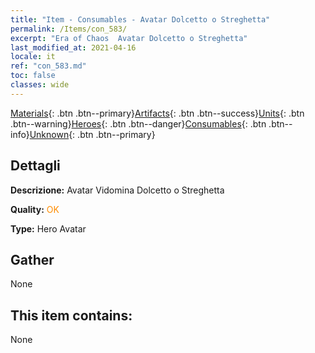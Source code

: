 ```yaml
---
title: "Item - Consumables - Avatar Dolcetto o Streghetta"
permalink: /Items/con_583/
excerpt: "Era of Chaos  Avatar Dolcetto o Streghetta"
last_modified_at: 2021-04-16
locale: it
ref: "con_583.md"
toc: false
classes: wide
---
```

 [Materials](/it/Items/){: .btn .btn--primary}[Artifacts](/it/Items/Artifacts/){: .btn .btn--success}[Units](/it/Items/Units/){: .btn .btn--warning}[Heroes](/it/Items/Heroes/){: .btn .btn--danger}[Consumables](/it/Items/Consumables/){: .btn .btn--info}[Unknown](/it/Items/Unknown/){: .btn .btn--primary}

## Dettagli
 **Descrizione:** Avatar Vidomina Dolcetto o Streghetta

 **Quality:** <span style="color: #FF8C00">OK</span>

 **Type:** Hero Avatar

## Gather

  None

## This item contains:

  None

